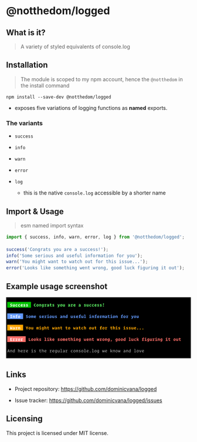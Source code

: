 # @notthedom/logged

## What is it?

> A variety of styled equivalents of console.log

## Installation

> The module is scoped to my npm account, hence the `@notthedom` in the install command

```shell
npm install --save-dev @notthedom/logged
```

- exposes five variations of logging functions as **named** exports.

### The variants

- `success`

- `info`

- `warn`

- `error`

- `log`

  - this is the native `console.log` accessible by a shorter name

## Import & Usage

> esm named import syntax

```javascript
import { success, info, warn, error, log } from '@notthedom/logged';

success('Congrats you are a success!');
info('Some serious and useful information for you');
warn('You might want to watch out for this issue...');
error('Looks like something went wrong, good luck figuring it out');
```

## Example usage screenshot

![Alt Screenshot](./src/assets/screenshot.png)

## Links

- Project repository: https://github.com/dominicvana/logged

- Issue tracker: https://github.com/dominicvana/logged/issues

## Licensing

This project is licensed under MIT license.

